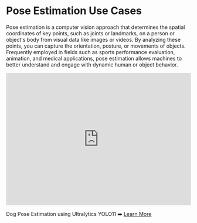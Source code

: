 # Pose Estimation Use Cases

Pose estimation is a computer vision approach that determines the spatial coordinates of key points, such as joints or landmarks, on a person or object's body from visual data like images or videos. By analyzing these points, you can capture the orientation, posture, or movements of objects. Frequently employed in fields such as sports performance evaluation, animation, and medical applications, pose estimation allows machines to better understand and engage with dynamic human or object behavior.

<div class="video-section">
  <div class="video-card">
    <iframe loading="lazy" width="100%" height="360" src="https://www.youtube.com/embed/PmiWQgdTAuA" title="YouTube video player" frameborder="0" allow="accelerometer; autoplay; clipboard-write; encrypted-media; gyroscope; picture-in-picture" allowfullscreen></iframe>
    <p>Dog Pose Estimation using Ultralytics YOLO11 ➡️ <a href="https://www.youtube.com/embed/PmiWQgdTAuA" target="_blank">Learn More</a></p>
  </div>
</div>
